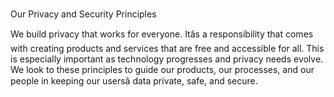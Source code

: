 
# 
Our Privacy and Security Principles



We build privacy that works for everyone.  Itâs a responsibility that comes with creating products and services that are free and accessible for all. This is especially important as technology progresses and privacy needs evolve. We look to these principles to guide our products, our processes, and our people in keeping our usersâ data private, safe, and secure.

